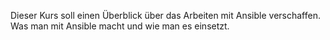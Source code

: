 Dieser Kurs soll einen Überblick über das Arbeiten mit Ansible verschaffen. Was man mit Ansible macht und wie man es einsetzt.
